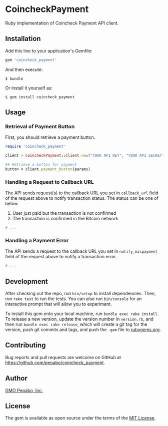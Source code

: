 # CoincheckPayment

Ruby implementation of Coincheck Payment API client.

## Installation

Add this line to your application's Gemfile:

```ruby
gem 'coincheck_payment'
```

And then execute:

    $ bundle

Or install it yourself as:

    $ gem install coincheck_payment

## Usage

### Retrieval of Payment Button

First, you should retrieve a payment button. 

```ruby
require 'coincheck_payment'

client = CoincheckPayment::Client.new("YOUR API KEY", "YOUR API SECRET")

## Retrieve a button for payment
button = client.payment_button(params)
```

### Handling a Request to Callback URL

The API sends request(s) to the callback URL you set in `callback_url` field of the request above to notify transaction status. The status can be one of below.

  1. User just paid but the transaction is not confirmed
  2. The transaction is confirmed in the Bitcoin network

```ruby
# ...
```

### Handling a Payment Error

The API sends a request to the callback URL you set in `notify_mispayment` field of the request above to notify a transaction error.

```ruby
# ...
```

## Development

After checking out the repo, run `bin/setup` to install dependencies. Then, run `rake test` to run the tests. You can also run `bin/console` for an interactive prompt that will allow you to experiment.

To install this gem onto your local machine, run `bundle exec rake install`. To release a new version, update the version number in `version.rb`, and then run `bundle exec rake release`, which will create a git tag for the version, push git commits and tags, and push the `.gem` file to [rubygems.org](https://rubygems.org).

## Contributing

Bug reports and pull requests are welcome on GitHub at https://github.com/pepabo/coincheck_payment.

## Author

[GMO Pepabo, Inc.](https://pepabo.com/)

## License

The gem is available as open source under the terms of the [MIT License](http://opensource.org/licenses/MIT).
